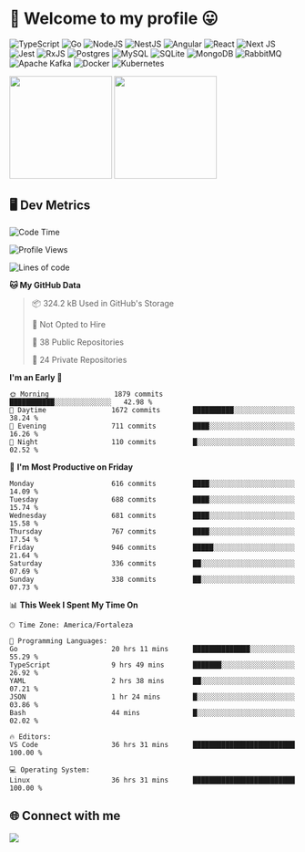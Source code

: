 # 🎉 Welcome to my profile 😛

![TypeScript](https://img.shields.io/badge/typescript-%23007ACC.svg?style=for-the-badge&logo=typescript&logoColor=white)
![Go](https://img.shields.io/badge/go-%2300ADD8.svg?style=for-the-badge&logo=go&logoColor=white)
![NodeJS](https://img.shields.io/badge/node.js-6DA55F?style=for-the-badge&logo=node.js&logoColor=white)
![NestJS](https://img.shields.io/badge/nestjs-%23E0234E.svg?style=for-the-badge&logo=nestjs&logoColor=white)
![Angular](https://img.shields.io/badge/angular-%23DD0031.svg?style=for-the-badge&logo=angular&logoColor=white)
![React](https://img.shields.io/badge/react-%2320232a.svg?style=for-the-badge&logo=react&logoColor=%2361DAFB)
![Next JS](https://img.shields.io/badge/Next-black?style=for-the-badge&logo=next.js&logoColor=white)
![Jest](https://img.shields.io/badge/-jest-%23C21325?style=for-the-badge&logo=jest&logoColor=white)
![RxJS](https://img.shields.io/badge/rxjs-%23B7178C.svg?style=for-the-badge&logo=reactivex&logoColor=white)
![Postgres](https://img.shields.io/badge/postgres-%23316192.svg?style=for-the-badge&logo=postgresql&logoColor=white)
![MySQL](https://img.shields.io/badge/mysql-4479A1.svg?style=for-the-badge&logo=mysql&logoColor=white)
![SQLite](https://img.shields.io/badge/sqlite-%2307405e.svg?style=for-the-badge&logo=sqlite&logoColor=white)
![MongoDB](https://img.shields.io/badge/MongoDB-%234ea94b.svg?style=for-the-badge&logo=mongodb&logoColor=white)
![RabbitMQ](https://img.shields.io/badge/Rabbitmq-FF6600?style=for-the-badge&logo=rabbitmq&logoColor=white)
![Apache Kafka](https://img.shields.io/badge/Apache%20Kafka-000?style=for-the-badge&logo=apachekafka)
![Docker](https://img.shields.io/badge/docker-%230db7ed.svg?style=for-the-badge&logo=docker&logoColor=white)
![Kubernetes](https://img.shields.io/badge/kubernetes-%23326ce5.svg?style=for-the-badge&logo=kubernetes&logoColor=white)

<div>
  <img height="180em" src="https://github-readme-stats.vercel.app/api?username=vinicius-guedes-santos&include_all_commits=true&count_private=true&theme=github_dark"/>
  <img height="180em" src="https://github-readme-stats.vercel.app/api/top-langs/?username=vinicius-guedes-santos&langs_count=6&layout=compact&include_all_commits=true&count_private=true&theme=github_dark"/>
</div>

## 🖥️ Dev Metrics

<!--START_SECTION:waka-->
![Code Time](http://img.shields.io/badge/Code%20Time-2%2C590%20hrs%2046%20mins-blue)

![Profile Views](http://img.shields.io/badge/Profile%20Views-1-blue)

![Lines of code](https://img.shields.io/badge/From%20Hello%20World%20I%27ve%20Written-5.7%20million%20lines%20of%20code-blue)

**🐱 My GitHub Data** 

> 📦 324.2 kB Used in GitHub's Storage 
 > 
> 🚫 Not Opted to Hire
 > 
> 📜 38 Public Repositories 
 > 
> 🔑 24 Private Repositories 
 > 
**I'm an Early 🐤** 

```text
🌞 Morning                1879 commits        ███████████░░░░░░░░░░░░░░   42.98 % 
🌆 Daytime                1672 commits        ██████████░░░░░░░░░░░░░░░   38.24 % 
🌃 Evening                711 commits         ████░░░░░░░░░░░░░░░░░░░░░   16.26 % 
🌙 Night                  110 commits         █░░░░░░░░░░░░░░░░░░░░░░░░   02.52 % 
```
📅 **I'm Most Productive on Friday** 

```text
Monday                   616 commits         ████░░░░░░░░░░░░░░░░░░░░░   14.09 % 
Tuesday                  688 commits         ████░░░░░░░░░░░░░░░░░░░░░   15.74 % 
Wednesday                681 commits         ████░░░░░░░░░░░░░░░░░░░░░   15.58 % 
Thursday                 767 commits         ████░░░░░░░░░░░░░░░░░░░░░   17.54 % 
Friday                   946 commits         █████░░░░░░░░░░░░░░░░░░░░   21.64 % 
Saturday                 336 commits         ██░░░░░░░░░░░░░░░░░░░░░░░   07.69 % 
Sunday                   338 commits         ██░░░░░░░░░░░░░░░░░░░░░░░   07.73 % 
```


📊 **This Week I Spent My Time On** 

```text
🕑︎ Time Zone: America/Fortaleza

💬 Programming Languages: 
Go                       20 hrs 11 mins      ██████████████░░░░░░░░░░░   55.29 % 
TypeScript               9 hrs 49 mins       ███████░░░░░░░░░░░░░░░░░░   26.92 % 
YAML                     2 hrs 38 mins       ██░░░░░░░░░░░░░░░░░░░░░░░   07.21 % 
JSON                     1 hr 24 mins        █░░░░░░░░░░░░░░░░░░░░░░░░   03.86 % 
Bash                     44 mins             █░░░░░░░░░░░░░░░░░░░░░░░░   02.02 % 

🔥 Editors: 
VS Code                  36 hrs 31 mins      █████████████████████████   100.00 % 

💻 Operating System: 
Linux                    36 hrs 31 mins      █████████████████████████   100.00 % 
```


<!--END_SECTION:waka-->

## 🌐 Connect with me

<a href="https://www.linkedin.com/in/vinicius-guedes-b817aa223/"><img src="https://img.shields.io/badge/LinkedIn-0077B5?style=for-the-badge&logo=linkedin&logoColor=white"/></a>

